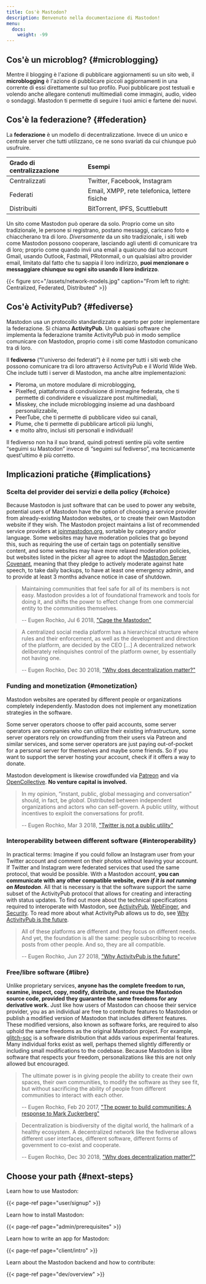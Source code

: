 ```yaml
---
title: Cos'è Mastodon?
description: Benvenuto nella documentazione di Mastodon!
menu:
  docs:
    weight: -99
---
```


## Cos'è un microblog? {#microblogging}

Mentre il blogging è l'azione di pubblicare aggiornamenti su un sito web, il **microblogging** è l'azione di pubblicare piccoli aggiornamenti in una corrente di essi direttamente sul tuo profilo. Puoi pubblicare post testuali e volendo anche allegare contenuti multimediali come immagini, audio, video o sondaggi. Mastodon ti permette di seguire i tuoi amici e fartene dei nuovi.

## Cos'è la federazione? {#federation}

La **federazione** è un modello di decentralizzatione. Invece di un unico e centrale server che tutti utilizzano, ce ne sono svariati da cui chiunque può usufruire.

| Grado di centralizzazione | Esempi |
| :--- | :--- |
| Centralizzati | Twitter, Facebook, Instagram |
| Federati | Email, XMPP, rete telefonica, lettere fisiche |
| Distribuiti | BitTorrent, IPFS, Scuttlebutt |

Un sito come Mastodon può operare da solo. Proprio come un sito tradizionale, le persone si registrano, postano messaggi, caricano foto e chiaccherano tra di loro. _Diversamente_ da un sito tradizionale, i siti web come Mastodon possono cooperare, lasciando agli utenti di comunicare tra di loro; proprio come quando invii una email a qualcuno  dal tuo account Gmail, usando Outlook, Fastmail, PRotonmail, o un qualsiasi altro provider email, limitato dal fatto che tu sappia il loro indirizzo,  **puoi menzionare o messaggiare chiunque su ogni sito usando il loro indirizzo**.

{{< figure src="/assets/network-models.jpg" caption="From left to right: Centralized, Federated, Distributed" >}}



## Cos'è ActivityPub? {#fediverse}

Mastodon usa un protocollo standardizzato e aperto per poter implementare la federazione. Si chiama **ActivityPub**. Un qualsiasi software che implementa la federazione tramite ActivityPub può in modo semplice comunicare con Mastodon, proprio come i siti come Mastodon comunicano tra di loro.

Il **fediverso** (“l'universo dei federati”) è il nome per tutti i siti web che possono comunicare tra di loro attraverso ActivityPub e il World Wide Web. Che include tutti i server di Mastodon, ma anche altre implementazioni:

* Pleroma, un motore modulare di microblogging,
* Pixelfed, piattaforma di condivisione di immagine federata, che ti permette di condividere e visualizzare post multimediali,
* Misskey, che include microblogging insieme ad una dashboard personalizzabile,
* PeerTube, che ti permette di pubblicare video sui canali,
* Plume, che ti permette di pubblicare articoli più lunghi,
* e molto altro, inclusi siti personali e individuali!

Il fediverso non ha il suo brand, quindi potresti sentire più volte sentire “seguimi su Mastodon” invece di “seguimi sul fediverso”, ma tecnicamente quest'ultimo è più corretto.

## Implicazioni pratiche {#implications}

### Scelta del provider dei servizi e della policy {#choice}

Because Mastodon is just software that can be used to power any website, potential users of Mastodon have the option of choosing a service provider from already-existing Mastodon websites, or to create their own Mastodon website if they wish. The Mastodon project maintains a list of recommended service providers at [joinmastodon.org](https://joinmastodon.org), sortable by category and/or language. Some websites may have moderation policies that go beyond this, such as requiring the use of certain tags on potentially sensitive content, and some websites may have more relaxed moderation policies, but websites listed in the picker all agree to adopt the [Mastodon Server Covenant](https://joinmastodon.org/covenant), meaning that they pledge to actively moderate against hate speech, to take daily backups, to have at least one emergency admin, and to provide at least 3 months advance notice in case of shutdown.

> Maintaining communities that feel safe for all of its members is not easy. Mastodon provides a lot of foundational framework and tools for doing it, and shifts the power to effect change from one commercial entity to the communities themselves.
>
> -- Eugen Rochko, Jul 6 2018, ["Cage the Mastodon"](https://blog.joinmastodon.org/2018/07/cage-the-mastodon/)

> A centralized social media platform has a hierarchical structure where rules and their enforcement, as well as the development and direction of the platform, are decided by the CEO [...] A decentralized network deliberately relinquishes control of the platform owner, by essentially not having one.
>
> -- Eugen Rochko, Dec 30 2018, ["Why does decentralization matter?"](https://blog.joinmastodon.org/2018/12/why-does-decentralization-matter/)

### Funding and monetization {#monetization}

Mastodon websites are operated by different people or organizations completely independently. Mastodon does not implement any monetization strategies in the software.

Some server operators choose to offer paid accounts, some server operators are companies who can utilize their existing infrastructure, some server operators rely on crowdfunding from their users via Patreon and similar services, and some server operators are just paying out-of-pocket for a personal server for themselves and maybe some friends. So if you want to support the server hosting your account, check if it offers a way to donate.

Mastodon development is likewise crowdfunded via [Patreon](https://patreon.com/mastodon) and via [OpenCollective](https://opencollective.com/mastodon). **No venture capital is involved.**

> In my opinion, “instant, public, global messaging and conversation” should, in fact, be _global_. Distributed between independent organizations and actors who can self-govern. A public utility, without incentives to exploit the conversations for profit.
>
> -- Eugen Rochko, Mar 3 2018, ["Twitter is not a public utility"](https://blog.joinmastodon.org/2018/03/twitter-is-not-a-public-utility/)

### Interoperability between different software {#interoperability}

In practical terms: Imagine if you could follow an Instagram user from your Twitter account and comment on their photos without leaving your account. If Twitter and Instagram were federated services that used the same protocol, that would be possible. With a Mastodon account, **you can communicate with any other compatible website,** _**even if it is not running on Mastodon**_. All that is necessary is that the software support the same subset of the ActivityPub protocol that allows for creating and interacting with status updates. To find out more about the technical specifications required to interoperate with Mastodon, see [ActivityPub](spec/activitypub), [WebFinger](spec/webfinger), and [Security](spec/security). To read more about what ActivityPub allows us to do, see [Why ActivityPub is the future](https://blog.joinmastodon.org/2018/06/why-activitypub-is-the-future/).

> All of these platforms are different and they focus on different needs. And yet, the foundation is all the same: people subscribing to receive posts from other people. And so, they are all compatible.
>
> -- Eugen Rochko, Jun 27 2018, ["Why ActivityPub is the future"](https://blog.joinmastodon.org/2018/06/why-activitypub-is-the-future/)

### Free/libre software {#libre}

Unlike proprietary services, **anyone has the complete freedom to run, examine, inspect, copy, modify, distribute, and reuse the Mastodon source code, provided they guarantee the same freedoms for any derivative work.** Just like how users of Mastodon can choose their service provider, you as an individual are free to contribute features to Mastodon or publish a modified version of Mastodon that includes different features. These modified versions, also known as software forks, are required to also uphold the same freedoms as the original Mastodon project. For example, [glitch-soc](https://glitch-soc.github.io/docs/) is a software distribution that adds various experimental features. Many individual forks exist as well, perhaps themed slightly differently or including small modifications to the codebase. Because Mastodon is libre software that respects your freedom, personalizations like this are not only allowed but encouraged.

> The ultimate power is in giving people the ability to create their own spaces, their own communities, to modify the software as they see fit, but without sacrificing the ability of people from different communities to interact with each other.
>
> -- Eugen Rochko, Feb 20 2017, ["The power to build communities: A response to Mark Zuckerberg"](https://blog.joinmastodon.org/2017/02/the-power-to-build-communities/)

> Decentralization is biodiversity of the digital world, the hallmark of a healthy ecosystem. A decentralized network like the fediverse allows different user interfaces, different software, different forms of government to co-exist and cooperate.
>
> -- Eugen Rochko, Dec 30 2018, ["Why does decentralization matter?"](https://blog.joinmastodon.org/2018/12/why-does-decentralization-matter/)

## Choose your path {#next-steps}

Learn how to use Mastodon:

{{< page-ref page="user/signup" >}}

Learn how to install Mastodon:

{{< page-ref page="admin/prerequisites" >}}

Learn how to write an app for Mastodon:

{{< page-ref page="client/intro" >}}

Learn about the Mastodon backend and how to contribute:

{{< page-ref page="dev/overview" >}}



